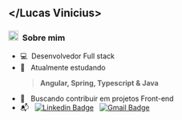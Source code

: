 ## </Lucas Vinicius>

<!-- <p align="right"  position="absolute"><img  width="200px" height="200px" alt="side_sticker" src="https://media.giphy.com/media/TEnXkcsHrP4YedChhA/giphy.gif" /> </p> -->

### <img src="https://media.giphy.com/media/iY8CRBdQXODJSCERIr/giphy.gif" width="20px">&nbsp; Sobre mim  
  - :computer:&nbsp; Desenvolvedor Full stack
  - :book: &nbsp; Atualmente estudando 
      > **Angular, Spring, Typescript & Java** 
  - :purple_heart: &nbsp; Buscando contribuir em projetos Front-end
  - :mailbox_with_mail: &nbsp; [![Linkedin Badge](https://img.shields.io/badge/-Linkedin-blue?style=flat-square&logo=Linkedin&logoColor=white&link=https://linkedin.com/in/lucas-santos-4519aa1b0/)](https://www.linkedin.com/in/lucas-santos-4519aa1b0/)  &nbsp; [![Gmail Badge](https://img.shields.io/badge/-Gmail-c14438?style=flat-square&logo=Gmail&logoColor=white&link=mailto:vinicius.santoss.dev@gmail.com)](mailto:vinicius.santoss.dev@gmail.com)
</div>
